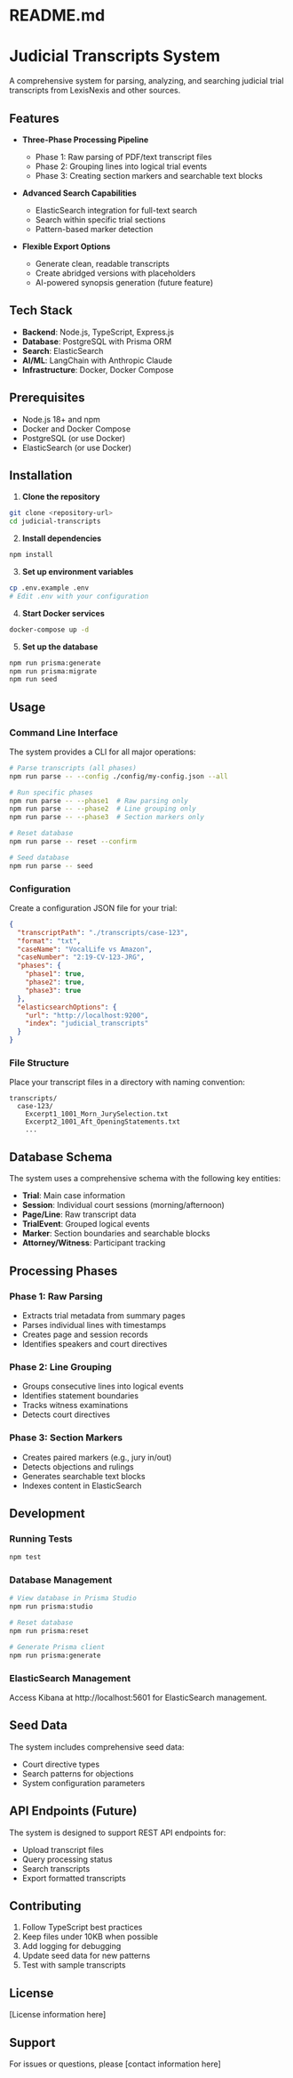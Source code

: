 # README.md

# Judicial Transcripts System

A comprehensive system for parsing, analyzing, and searching judicial trial transcripts from LexisNexis and other sources.

## Features

- **Three-Phase Processing Pipeline**
  - Phase 1: Raw parsing of PDF/text transcript files
  - Phase 2: Grouping lines into logical trial events
  - Phase 3: Creating section markers and searchable text blocks

- **Advanced Search Capabilities**
  - ElasticSearch integration for full-text search
  - Search within specific trial sections
  - Pattern-based marker detection

- **Flexible Export Options**
  - Generate clean, readable transcripts
  - Create abridged versions with placeholders
  - AI-powered synopsis generation (future feature)

## Tech Stack

- **Backend**: Node.js, TypeScript, Express.js
- **Database**: PostgreSQL with Prisma ORM
- **Search**: ElasticSearch
- **AI/ML**: LangChain with Anthropic Claude
- **Infrastructure**: Docker, Docker Compose

## Prerequisites

- Node.js 18+ and npm
- Docker and Docker Compose
- PostgreSQL (or use Docker)
- ElasticSearch (or use Docker)

## Installation

1. **Clone the repository**
```bash
git clone <repository-url>
cd judicial-transcripts
```

2. **Install dependencies**
```bash
npm install
```

3. **Set up environment variables**
```bash
cp .env.example .env
# Edit .env with your configuration
```

4. **Start Docker services**
```bash
docker-compose up -d
```

5. **Set up the database**
```bash
npm run prisma:generate
npm run prisma:migrate
npm run seed
```

## Usage

### Command Line Interface

The system provides a CLI for all major operations:

```bash
# Parse transcripts (all phases)
npm run parse -- --config ./config/my-config.json --all

# Run specific phases
npm run parse -- --phase1  # Raw parsing only
npm run parse -- --phase2  # Line grouping only
npm run parse -- --phase3  # Section markers only

# Reset database
npm run parse -- reset --confirm

# Seed database
npm run parse -- seed
```

### Configuration

Create a configuration JSON file for your trial:

```json
{
  "transcriptPath": "./transcripts/case-123",
  "format": "txt",
  "caseName": "VocalLife vs Amazon",
  "caseNumber": "2:19-CV-123-JRG",
  "phases": {
    "phase1": true,
    "phase2": true,
    "phase3": true
  },
  "elasticsearchOptions": {
    "url": "http://localhost:9200",
    "index": "judicial_transcripts"
  }
}
```

### File Structure

Place your transcript files in a directory with naming convention:
```
transcripts/
  case-123/
    Excerpt1_1001_Morn_JurySelection.txt
    Excerpt2_1001_Aft_OpeningStatements.txt
    ...
```

## Database Schema

The system uses a comprehensive schema with the following key entities:

- **Trial**: Main case information
- **Session**: Individual court sessions (morning/afternoon)
- **Page/Line**: Raw transcript data
- **TrialEvent**: Grouped logical events
- **Marker**: Section boundaries and searchable blocks
- **Attorney/Witness**: Participant tracking

## Processing Phases

### Phase 1: Raw Parsing
- Extracts trial metadata from summary pages
- Parses individual lines with timestamps
- Creates page and session records
- Identifies speakers and court directives

### Phase 2: Line Grouping
- Groups consecutive lines into logical events
- Identifies statement boundaries
- Tracks witness examinations
- Detects court directives

### Phase 3: Section Markers
- Creates paired markers (e.g., jury in/out)
- Detects objections and rulings
- Generates searchable text blocks
- Indexes content in ElasticSearch

## Development

### Running Tests
```bash
npm test
```

### Database Management
```bash
# View database in Prisma Studio
npm run prisma:studio

# Reset database
npm run prisma:reset

# Generate Prisma client
npm run prisma:generate
```

### ElasticSearch Management

Access Kibana at http://localhost:5601 for ElasticSearch management.

## Seed Data

The system includes comprehensive seed data:
- Court directive types
- Search patterns for objections
- System configuration parameters

## API Endpoints (Future)

The system is designed to support REST API endpoints for:
- Upload transcript files
- Query processing status
- Search transcripts
- Export formatted transcripts

## Contributing

1. Follow TypeScript best practices
2. Keep files under 10KB when possible
3. Add logging for debugging
4. Update seed data for new patterns
5. Test with sample transcripts

## License

[License information here]

## Support

For issues or questions, please [contact information here]